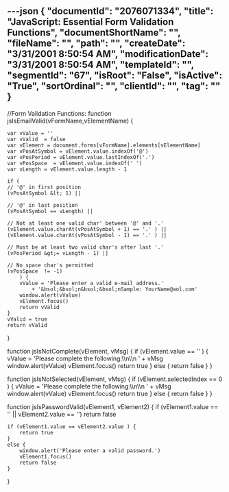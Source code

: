 ---json
{
  "documentId": "2076071334",
  "title": "JavaScript: Essential Form Validation Functions",
  "documentShortName": "",
  "fileName": "",
  "path": "",
  "createDate": "3/31/2001 8:50:54 AM",
  "modificationDate": "3/31/2001 8:50:54 AM",
  "templateId": "",
  "segmentId": "67",
  "isRoot": "False",
  "isActive": "True",
  "sortOrdinal": "",
  "clientId": "",
  "tag": ""
}
---

//Form Validation Functions:
function jsIsEmailValid(vFormName,vElementName) {

    var vValue = ''
    var vValid  = false
    var vElement = document.forms[vFormName].elements[vElementName]
    var vPosAtSymbol = vElement.value.indexOf('@')
    var vPosPeriod = vElement.value.lastIndexOf('.')
    var vPosSpace  = vElement.value.indexOf(' ')
    var vLength = vElement.value.length - 1

    if (
    // '@' in first position
    (vPosAtSymbol &lt; 1) ||

    // '@' in last position
    (vPosAtSymbol == vLength) ||                    

    // Not at least one valid char' between '@' and '.'
    (vElement.value.charAt(vPosAtSymbol + 1) == '.' ) ||
    (vElement.value.charAt(vPosAtSymbol - 1) == '.' ) ||

    // Must be at least two valid char's after last '.'
    (vPosPeriod &gt;= vLength - 1) ||

    // No space char's permitted
    (vPosSpace  != -1)
        ) {                   
        vValue = 'Please enter a valid e-mail address.'
            + '&bsol;&bsol;n&bsol;&bsol;nSample: YourName@aol.com'
        window.alert(vValue)
        vElement.focus()
        return vValid
    }
    vValid = true
    return vValid
}

function jsIsNotComplete(vElement, vMsg) {
    if (vElement.value == '' ) {
        vValue = 'Please complete the following:&bsol;&bsol;n&bsol;&bsol;n    ' + vMsg
        window.alert(vValue)
        vElement.focus()
        return true
    }
    else {
        return false
    }
}

function jsIsNotSelected(vElement, vMsg) {
    if (vElement.selectedIndex == 0 ) {
        vValue = 'Please complete the following:&bsol;&bsol;n&bsol;&bsol;n    ' + vMsg
        window.alert(vValue)
        vElement.focus()
        return true
    }
    else {
        return false
    }
}

function jsIsPasswordValid(vElement1, vElement2) {
    if (vElement1.value == '' || vElement2.value == '') return false
    
    if (vElement1.value == vElement2.value ) {
        return true
    }
    else {
        window.alert('Please enter a valid password.')
        vElement1.focus()
        return false
    }
}
